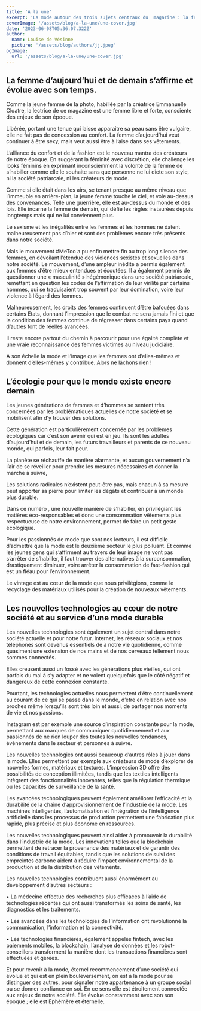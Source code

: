 ```yaml
---
title: 'A la une'
excerpt: 'La mode autour des trois sujets centraux du  magazine : la femme forte, l’écologie et la technologie.'
coverImage: '/assets/blog/a-la-une/une-cover.jpg'
date: '2023-06-08T05:36:07.322Z'
author:
  name: Louise de Vésinne
  picture: '/assets/blog/authors/jj.jpeg'
ogImage:
  url: '/assets/blog/a-la-une/une-cover.jpg'
---
```


## La femme d’aujourd’hui et de demain s’affirme et évolue avec son temps.

Comme la jeune femme de la photo, habillée par la créatrice Emmanuelle Cloatre, la lectrice de ce magazine est une femme libre et forte, consciente des enjeux de son époque.

Libérée, portant une tenue  qui laisse apparaitre sa peau sans être vulgaire, elle ne fait pas de concession au  confort. La femme d’aujourd’hui veut continuer à être sexy, mais veut aussi être à l’aise dans ses vêtements. 

L’alliance du confort et de la fashion est le nouveau mantra des créateurs de notre époque. En suggérant la féminité avec discrétion, elle challenge les looks féminins en exprimant inconsciemment la volonté de la femme de s’habiller comme elle le souhaite sans que personne ne lui dicte son style, ni la société patriarcale, ni les créateurs de mode. 

Comme si elle était dans les airs, se tenant presque au même niveau que l’immeuble en arrière-plan, la jeune femme touche le ciel, et vole au-dessus des convenances. Telle une guerrière, elle est au-dessus du monde et des lois. Elle incarne la femme de demain, qui défie les règles instaurées depuis longtemps mais qui ne lui conviennent plus. 

Le sexisme et les inégalités entre les femmes et les hommes ne datent malheureusement pas d’hier et sont des problèmes encore très présents dans notre société. 

Mais le mouvement #MeToo a pu enfin mettre fin au trop long silence des femmes, en dévoilant l’étendue des violences sexistes et sexuelles dans notre société. Le mouvement, d’une ampleur inédite a permis également aux femmes d’être mieux entendues et écoutées.
Il a également permis de questionner une « masculinité » hégémonique dans une société patriarcale, remettant en question les codes de l’affirmation de leur virilité par certains hommes, qui se traduisaient trop souvent par leur domination, voire leur violence à l’égard des femmes. 

Malheureusement, les droits des femmes continuent d’être bafouées dans certains Etats, donnant l’impression que le combat ne sera jamais fini et que la condition des femmes continue de régresser dans certains pays quand d’autres font de réelles avancées. 

Il reste encore partout du chemin à parcourir pour une égalité complète et une vraie reconnaissance des femmes victimes au niveau judiciaire. 

A son échelle la mode et l’image que les femmes ont d’elles-mêmes et donnent d’elles-mêmes y contribue. Alors ne lâchons rien ! 

## L’écologie pour que le monde existe encore demain

Les jeunes générations de femmes et d’hommes se sentent très concernées par les problématiques actuelles de notre société et se mobilisent afin d’y trouver des solutions. 

Cette génération est particulièrement concernée par les problèmes écologiques car c’est son avenir qui est en jeu. Ils sont les adultes d’aujourd’hui et de demain, les futurs travailleurs et parents de ce nouveau monde, qui parfois, leur fait peur. 

La planète se réchauffe de manière alarmante, et aucun gouvernement n’a l’air de se réveiller pour prendre les mesures nécessaires et donner la marche à suivre, 

Les solutions radicales n’existent peut-être pas, mais chacun à sa mesure peut apporter sa pierre pour limiter les dégâts et contribuer à un monde plus durable.

Dans ce numéro , une nouvelle manière de s’habiller, en privilégiant les matières éco-responsables et donc une consommation vêtements plus respectueuse de notre environnement, permet de faire un petit geste écologique. 

Pour les passionnés de mode que sont nos lecteurs, il est difficile d’admettre que la mode est le deuxième secteur le plus polluant. Et comme les jeunes gens qui s’affirment au travers de leur image ne vont pas s’arrêter de s’habiller, il faut trouver des alternatives à la surconsommation, drastiquement diminuer, voire arrêter la consommation de fast-fashion qui est un fléau pour l’environnement. 

Le vintage est au cœur de la mode que nous privilégions, comme le recyclage des matériaux utilisés pour la création de nouveaux vêtements. 

## Les nouvelles technologies au cœur de notre société et au service d’une mode durable 

Les nouvelles technologies sont également un sujet central dans notre société actuelle et pour notre futur. Internet, les réseaux sociaux et nos téléphones sont devenus essentiels de à notre vie quotidienne, comme quasiment une extension de nos mains et de nos cerveaux 
tellement nous sommes connectés. 

Elles creusent aussi un fossé avec les générations plus vieilles, qui ont parfois du mal à s’y adapter et ne voient quelquefois que le côté négatif et dangereux de cette connexion constante. 

Pourtant, les technologies actuelles nous permettent d’être continuellement au courant de ce qui se passe dans le monde, d’être en relation avec nos proches même lorsqu’ils sont très loin et aussi, de partager nos moments de vie et nos passions.

Instagram est par exemple une source d’inspiration constante pour la mode, permettant aux marques de communiquer quotidiennement et aux passionnés de ne rien louper des toutes les nouvelles tendances, évènements dans le secteur et personnes à suivre. 

Les nouvelles technologies ont aussi beaucoup d’autres rôles à jouer dans la mode.
Elles permettent par exemple aux créateurs de mode d’explorer de nouvelles formes, matériaux et textures. L’impression 3D offre des possibilités de conception illimitées, tandis que les textiles intelligents intègrent des fonctionnalités innovantes, telles que la régulation thermique ou les capacités de surveillance de la santé. 

Les avancées technologiques peuvent également améliorer l’efficacité et la durabilité de la chaîne d’approvisionnement de l’industrie de la mode. Les machines intelligentes, l’automatisation et l’intégration de l’intelligence artificielle dans les processus de production permettent une fabrication plus rapide, plus précise et plus économe en ressources. 

Les nouvelles technologiques peuvent ainsi aider à promouvoir la durabilité dans l’industrie de la mode. Les innovations telles que la blockchain permettent de retracer la provenance des matériaux et de garantir des conditions de travail équitables, tandis que les solutions de suivi des empreintes carbone aident à réduire l’impact environnemental de la production et de la distribution des vêtements. 


Les nouvelles technologies contribuent aussi énormément au développement d’autres secteurs :

• La médecine effectue des recherches plus efficaces à l’aide de technologies récentes qui ont aussi transformés les soins de santé, les diagnostics et les traitements.

• Les avancées dans les technologies de l’information ont révolutionné la communication, l’information et la connectivité.

• Les technologies financières, également appelés fintech, avec les paiements mobiles, la blockchain, l’analyse de données et les robot-conseillers transforment la manière dont les transactions financières sont effectuées et gérées. 




Et pour revenir à la mode, éternel recommencement d’une société qui évolue et qui est en plein bouleversement, on est à la mode pour se distinguer des autres, pour signaler notre appartenance à un groupe social ou se donner confiance en soi. En ce sens elle est étroitement connectée aux enjeux de notre société. Elle évolue constamment avec son son époque ; elle est Ephémère et éternelle.